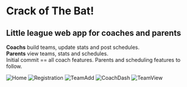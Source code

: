 # Crack of The Bat!
## Little league web app for coaches and parents
 **Coachs** build teams, update stats and post schedules.  
 **Parents** view teams, stats and schedules.  
Initial commit == all coach features.  Parents and scheduling features to follow. 

![Home](https://user-images.githubusercontent.com/98792095/212751264-3b751ea8-cd7b-4444-837b-9ecdef9c6b40.png)
![Registration](https://user-images.githubusercontent.com/98792095/212751340-3659ed73-c098-4581-aed3-2223720ca7f4.png)
![TeamAdd](https://user-images.githubusercontent.com/98792095/212751363-d9af4268-9f40-427c-a6bf-dead421c3ba1.png)
![CoachDash](https://user-images.githubusercontent.com/98792095/212751392-fc809ea0-b2d2-467b-89a9-e2ed9d89f6fe.png)
![TeamView](https://user-images.githubusercontent.com/98792095/212752031-47b047ef-3fdc-4237-bc40-c9d17917b80a.png)
